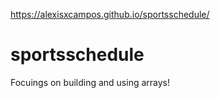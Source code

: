 https://alexisxcampos.github.io/sportsschedule/

# sportsschedule
Focuings on building and using arrays!
